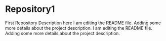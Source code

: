 # Repository1
First Repository Description here
I am editing the README file. Adding some more details about the project description.
I am editing the README file. Adding some more details about the project description.
